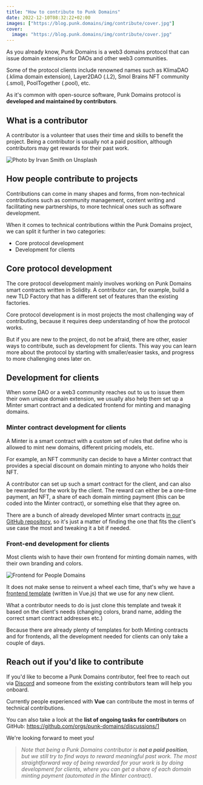 ```yaml
---
title: "How to contribute to Punk Domains"
date: 2022-12-10T08:32:22+02:00
images: ["https://blog.punk.domains/img/contribute/cover.jpg"]
cover:
  image: "https://blog.punk.domains/img/contribute/cover.jpg"
---
```


As you already know, Punk Domains is a web3 domains protocol that can issue domain extensions for DAOs and other web3 communities.

Some of the protocol clients include renowned names such as KlimaDAO (.klima domain extension), Layer2DAO (.L2), Smol Brains NFT community (.smol), PoolTogether (.pool), etc.

As it's common with open-source software, Punk Domains protocol is **developed and maintained by contributors**.

## What is a contributor

A contributor is a volunteer that uses their time and skills to benefit the project. Being a contributor is usually not a paid position, although contributors may get rewards for their past work.
  
![Photo by Irvan Smith on Unsplash](/img/contribute/coder.jpg)

## How people contribute to projects

Contributions can come in many shapes and forms, from non-technical contributions such as community management, content writing and facilitating new partnerships, to more technical ones such as software development.

When it comes to technical contributions within the Punk Domains project, we can split it further in two categories:

- Core protocol development
- Development for clients

## Core protocol development

The core protocol development mainly involves working on Punk Domains smart contracts written in Solidity. A contributor can, for example, build a new TLD Factory that has a different set of features than the existing factories.

Core protocol development is in most projects the most challenging way of contributing, because it requires deep understanding of how the protocol works.

But if you are new to the project, do not be afraid, there are other, easier ways to contribute, such as development for clients. This way you can learn more about the protocol by starting with smaller/easier tasks, and progress to more challenging ones later on.

## Development for clients

When some DAO or a web3 community reaches out to us to issue them their own unique domain extension, we usually also help them set up a Minter smart contract and a dedicated frontend for minting and managing domains.

### Minter contract development for clients

A Minter is a smart contract with a custom set of rules that define who is allowed to mint new domains, different pricing models, etc.

For example, an NFT community can decide to have a Minter contract that provides a special discount on domain minting to anyone who holds their NFT.

A contributor can set up such a smart contract for the client, and can also be rewarded for the work by the client. The reward can either be a one-time payment, an NFT, a share of each domain minting payment (this can be coded into the Minter contract), or something else that they agree on.

There are a bunch of already developed Minter smart contracts [in our GitHub repository](https://github.com/punk-domains/punk-contracts/tree/main/contracts/partners), so it's just a matter of finding the one that fits the client's use case the most and tweaking it a bit if needed.

### Front-end development for clients

Most clients wish to have their own frontend for minting domain names, with their own branding and colors.

![Frontend for People Domains](/img/ppl-joie/ppl-domains.png)

It does not make sense to reinvent a wheel each time, that's why we have a [frontend template](https://github.com/punk-domains/punk-fe-template) (written in Vue.js) that we use for any new client. 

What a contributor needs to do is just clone this template and tweak it based on the client's needs (changing colors, brand name, adding the correct smart contract addresses etc.)

Because there are already plenty of templates for both Minting contracts and for frontends, all the development needed for clients can only take a couple of days.

## Reach out if you'd like to contribute

If you'd like to become a Punk Domains contributor, feel free to reach out via [Discord](https://discord.gg/8dSrwrAQeu) and someone from the existing contributors team will help you onboard. 

Currently people experienced with **Vue** can contribute the most in terms of technical contributions.

You can also take a look at the **list of ongoing tasks for contributors** on GitHub: https://github.com/orgs/punk-domains/discussions/1 

We're looking forward to meet you!

> *Note that being a Punk Domains contributor is **not a paid position**, but we still try to find ways to reward meaningful past work. The most straightforward way of being rewarded for your work is by doing development for clients, where you can get a share of each domain minting payment (automated in the Minter contract).*
